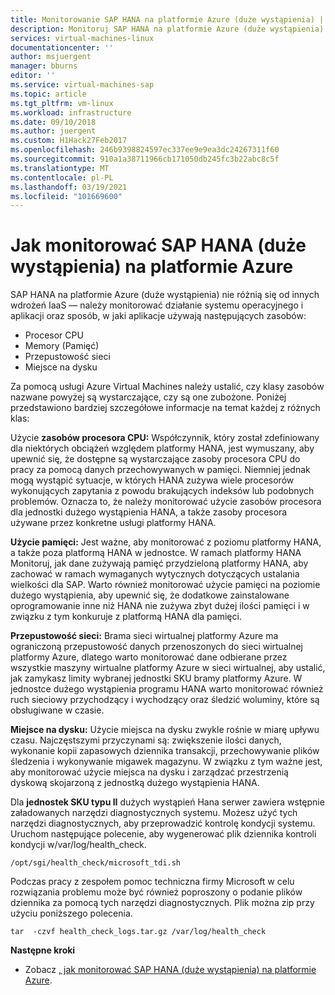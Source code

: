 ```yaml
---
title: Monitorowanie SAP HANA na platformie Azure (duże wystąpienia) | Microsoft Docs
description: Monitoruj SAP HANA na platformie Azure (duże wystąpienia).
services: virtual-machines-linux
documentationcenter: ''
author: msjuergent
manager: bburns
editor: ''
ms.service: virtual-machines-sap
ms.topic: article
ms.tgt_pltfrm: vm-linux
ms.workload: infrastructure
ms.date: 09/10/2018
ms.author: juergent
ms.custom: H1Hack27Feb2017
ms.openlocfilehash: 246b9398824597ec337ee9e9ea3dc24267311f60
ms.sourcegitcommit: 910a1a38711966cb171050db245fc3b22abc8c5f
ms.translationtype: MT
ms.contentlocale: pl-PL
ms.lasthandoff: 03/19/2021
ms.locfileid: "101669600"
---
```

# <a name="how-to-monitor-sap-hana-large-instances-on-azure"></a>Jak monitorować SAP HANA (duże wystąpienia) na platformie Azure

SAP HANA na platformie Azure (duże wystąpienia) nie różnią się od innych wdrożeń IaaS — należy monitorować działanie systemu operacyjnego i aplikacji oraz sposób, w jaki aplikacje używają następujących zasobów:

- Procesor CPU
- Memory (Pamięć)
- Przepustowość sieci
- Miejsce na dysku

Za pomocą usługi Azure Virtual Machines należy ustalić, czy klasy zasobów nazwane powyżej są wystarczające, czy są one zubożone. Poniżej przedstawiono bardziej szczegółowe informacje na temat każdej z różnych klas:

Użycie **zasobów procesora CPU:** Współczynnik, który został zdefiniowany dla niektórych obciążeń względem platformy HANA, jest wymuszany, aby upewnić się, że dostępne są wystarczające zasoby procesora CPU do pracy za pomocą danych przechowywanych w pamięci. Niemniej jednak mogą wystąpić sytuacje, w których HANA zużywa wiele procesorów wykonujących zapytania z powodu brakujących indeksów lub podobnych problemów. Oznacza to, że należy monitorować użycie zasobów procesora dla jednostki dużego wystąpienia HANA, a także zasoby procesora używane przez konkretne usługi platformy HANA.

**Użycie pamięci:** Jest ważne, aby monitorować z poziomu platformy HANA, a także poza platformą HANA w jednostce. W ramach platformy HANA Monitoruj, jak dane zużywają pamięć przydzieloną platformy HANA, aby zachować w ramach wymaganych wytycznych dotyczących ustalania wielkości dla SAP. Warto również monitorować użycie pamięci na poziomie dużego wystąpienia, aby upewnić się, że dodatkowe zainstalowane oprogramowanie inne niż HANA nie zużywa zbyt dużej ilości pamięci i w związku z tym konkuruje z platformą HANA dla pamięci.

**Przepustowość sieci:** Brama sieci wirtualnej platformy Azure ma ograniczoną przepustowość danych przenoszonych do sieci wirtualnej platformy Azure, dlatego warto monitorować dane odbierane przez wszystkie maszyny wirtualne platformy Azure w sieci wirtualnej, aby ustalić, jak zamykasz limity wybranej jednostki SKU bramy platformy Azure. W jednostce dużego wystąpienia programu HANA warto monitorować również ruch sieciowy przychodzący i wychodzący oraz śledzić woluminy, które są obsługiwane w czasie.

**Miejsce na dysku:** Użycie miejsca na dysku zwykle rośnie w miarę upływu czasu. Najczęstszymi przyczynami są: zwiększenie ilości danych, wykonanie kopii zapasowych dziennika transakcji, przechowywanie plików śledzenia i wykonywanie migawek magazynu. W związku z tym ważne jest, aby monitorować użycie miejsca na dysku i zarządzać przestrzenią dyskową skojarzoną z jednostką dużego wystąpienia HANA.

Dla **jednostek SKU typu II** dużych wystąpień Hana serwer zawiera wstępnie załadowanych narzędzi diagnostycznych systemu. Możesz użyć tych narzędzi diagnostycznych, aby przeprowadzić kontrolę kondycji systemu. Uruchom następujące polecenie, aby wygenerować plik dziennika kontroli kondycji w/var/log/health_check.
```
/opt/sgi/health_check/microsoft_tdi.sh
```
Podczas pracy z zespołem pomoc techniczna firmy Microsoft w celu rozwiązania problemu może być również poproszony o podanie plików dziennika za pomocą tych narzędzi diagnostycznych. Plik można zip przy użyciu poniższego polecenia.
```
tar  -czvf health_check_logs.tar.gz /var/log/health_check
```

**Następne kroki**

- Zobacz [, jak monitorować SAP HANA (duże wystąpienia) na platformie Azure](./hana-monitor-troubleshoot.md).
